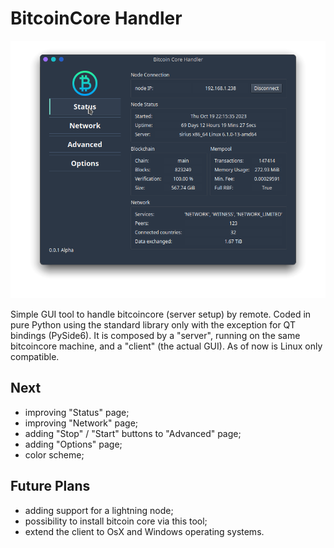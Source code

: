 # BitcoinCore Handler
<p align = "center">
  <img src = "https://github.com/r0bM01/btcCoreHandler/blob/0.1.0-Alpha/status_page.png" alt = "screenshot">
</p>
Simple GUI tool to handle bitcoincore (server setup) by remote.
Coded in pure Python using the standard library only with the exception for QT bindings (PySide6).
It is composed by a "server", running on the same bitcoincore machine, and a "client" (the actual GUI).
As of now is Linux only compatible.

## Next 
- improving "Status" page;
- improving "Network" page;
- adding "Stop" / "Start" buttons to "Advanced" page;
- adding "Options" page;
- color scheme;

## Future Plans
- adding support for a lightning node;
- possibility to install bitcoin core via this tool;
- extend the client to OsX and Windows operating systems.


